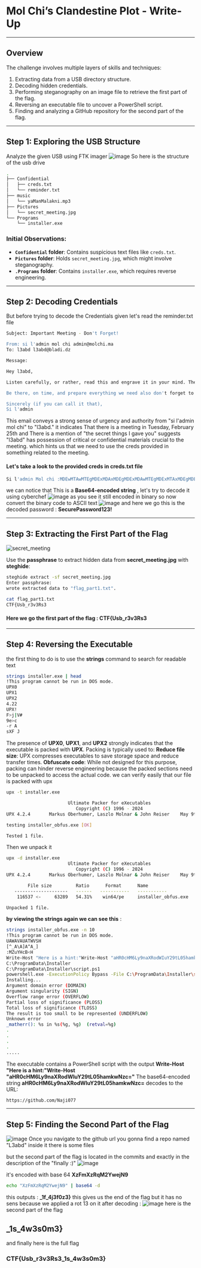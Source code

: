 # Mol Chi’s Clandestine Plot - Write-Up
---

## **Overview**
The challenge involves multiple layers of skills and techniques:
1. Extracting data from a USB directory structure.
2. Decoding hidden credentials.
3. Performing steganography on an image file to retrieve the first part of the flag.
4. Reversing an executable file to uncover a PowerShell script.
5. Finding and analyzing a GitHub repository for the second part of the flag.

---

## **Step 1: Exploring the USB Structure**
Analyze the given USB using FTK imager 
![image](https://github.com/user-attachments/assets/ce4939d9-aa20-402e-904f-4e96ad28fd14)
So here is the structure of the usb drive 
```bash
.
├── Confidential
│   ├── creds.txt
│   └── reminder.txt
├── music
│   └── yaManMalakni.mp3
├── Pictures
│   └── secret_meeting.jpg
└── Programs
    └── installer.exe
```
### **Initial Observations:**
- **`Confidential` folder**: Contains suspicious text files like `creds.txt`.
- **`Pictures` folder**: Holds `secret_meeting.jpg`, which might involve steganography.
- **`.Programs` folder**: Contains `installer.exe`, which requires reverse engineering.

---

## **Step 2: Decoding Credentials**
But before trying to decode the Credentials given let's read the reminder.txt file 
```bash
Subject: Important Meeting - Don't Forget!

From: si l'admin mol chi admin@molchi.ma
To: l3abd l3abd@bladi.dz

Message:

Hey l3abd,

Listen carefully, or rather, read this and engrave it in your mind. The meeting is on Tuesday, February 25th. Donâ€™t forget, or youâ€™ll see what's coming your way. I donâ€™t want any excuses, no "I forgot" or "I had something else to do." Youâ€™ve been warned.

Be there, on time, and prepare everything we need also don't forget to bring with you the secret things that I gived you, you gonna need it !!!. I'm counting on you, but more importantly, Iâ€™m watching you.

Sincerely (if you can call it that),
Si l'admin


```
This email conveys a strong sense of urgency and authority from "si l'admin mol chi" to "l3abd."
it indicates That there is a meeting in Tuesday, February 25th and There is a mention of "the secret things I gave you" suggests "l3abd" has possession of critical or confidential materials crucial to the meeting.
which hints us that we need to use the creds provided in something related to the meeting.
#### Let's take a look to the provided creds in creds.txt file

```bash
Si l'admin Mol chi :MDEwMTAwMTEgMDExMDAxMDEgMDExMDAwMTEgMDExMTAxMDEgMDExMTAwMTAgMDExMDAxMDEgMDEwMTAwMDAgMDExMDAwMDEgMDExMTAwMTEgMDExMTAwMTEgMDExMTAxMTEgMDExMDExMTEgMDExMTAwMTAgMDExMDAxMDAgMDAxMTAwMDEgMDAxMTAwMTAgMDAxMTAwMTEgMDAxMDAwMDE=

```
we can notice that This is a **Base64-encoded string** , let's try to decode it using cyberchef
![image](https://github.com/user-attachments/assets/27fc867c-c3fa-440f-9de2-5ee7e79c1100)
as you see it still encoded in binary so now convert the binary code to ASCII text 
![image](https://github.com/user-attachments/assets/e2bc0638-1f59-4107-bbf5-325689d61565)
and here we go this is the decoded password : **SecurePassword123!**

---

## **Step 3: Extracting the First Part of the Flag**
![secret_meeting](https://github.com/user-attachments/assets/358bbd67-cb40-449e-bee3-2f54ad709784)

Use the **passphrase** to extract hidden data from **secret_meeting.jpg** with **steghide**:
```bash
steghide extract -sf secret_meeting.jpg                            
Enter passphrase:
wrote extracted data to "flag_part1.txt".

cat flag_part1.txt 
CTF{Usb_r3v3Rs3

```
#### Here we go the first part of the flag : CTF{Usb_r3v3Rs3

---

## **Step 4: Reversing the Executable**

the first thing to do is to use the **strings** command to search for readable text
```bash
strings installer.exe | head         
!This program cannot be run in DOS mode.
UPX0
UPX1
UPX2
4.22
UPX!
F>j|V#
9e>c
-r A
sXF J
```
The presence of **UPX0**, **UPX1**, and **UPX2** strongly indicates that the executable is packed with **UPX**.
Packing is typically used to:
**Reduce file size**: UPX compresses executables to save storage space and reduce transfer times.
**Obfuscate code**: While not designed for this purpose, packing can hinder reverse engineering because the packed sections need to be unpacked to access the actual code.
we can verify easily that our file is packed with upx 
```bash
upx -t installer.exe

                       Ultimate Packer for eXecutables
                          Copyright (C) 1996 - 2024
UPX 4.2.4       Markus Oberhumer, Laszlo Molnar & John Reiser    May 9th 2024

testing installer_obfus.exe [OK]

Tested 1 file.

```
Then we unpack it 
```bash
upx -d installer.exe                 
                       Ultimate Packer for eXecutables
                          Copyright (C) 1996 - 2024
UPX 4.2.4       Markus Oberhumer, Laszlo Molnar & John Reiser    May 9th 2024

        File size         Ratio      Format      Name
   --------------------   ------   -----------   -----------
    116537 <-     63289   54.31%    win64/pe     installer_obfus.exe

Unpacked 1 file.
```
**by viewing the strings again we can see this** :
```bash
strings installer_obfus.exe -n 10  
!This program cannot be run in DOS mode.
UAWAVAUATWVSH
[^_A\A]A^A_]
:MZuYHcB<H
Write-Host "Here is a hint:"Write-Host "aHR0cHM6Ly9naXRodWIuY29tL05hamkwNzc="
C:\ProgramData\Installer
C:\ProgramData\Installer\script.ps1
powershell.exe -ExecutionPolicy Bypass -File C:\ProgramData\Installer\script.ps1
Installing...
Argument domain error (DOMAIN)
Argument singularity (SIGN)
Overflow range error (OVERFLOW)
Partial loss of significance (PLOSS)
Total loss of significance (TLOSS)
The result is too small to be represented (UNDERFLOW)
Unknown error
_matherr(): %s in %s(%g, %g)  (retval=%g)
.
.
.
.
.....
```
The executable contains a PowerShell script with the output
**Write-Host "Here is a hint:"Write-Host "aHR0cHM6Ly9naXRodWIuY29tL05hamkwNzc="**
The base64-encoded string **aHR0cHM6Ly9naXRodWIuY29tL05hamkwNzc=** decodes to the URL:
```bash
https://github.com/Naji077
```
---

## **Step 5: Finding the Second Part of the Flag**
![image](https://github.com/user-attachments/assets/af3ca436-619b-41b4-9f86-bffef9beb758)
Once you navigate to the github url you gonna find a repo named "L3abd"
inside it there is some files 

but the second part of the flag is located in the commits and exactly in the description of the "finally :)" 
![image](https://github.com/user-attachments/assets/cc6d9455-ee7f-4138-ba93-1f46861b3459)

it's encoded with base 64 
**XzFmXzRqM2YwejN9**
```bash
echo "XzFmXzRqM2YwejN9" | base64 -d
```
this outputs : **_1f_4j3f0z3}**
this gives us the end of the flag but it has no sens because we applied a rot 13 on it 
after decoding :
![image](https://github.com/user-attachments/assets/f9d89721-cb35-4996-a843-8dd9fb3cf33a)
here is the second part of the flag 
## **_1s_4w3s0m3}**
and finally here is the full flag 
### CTF{Usb_r3v3Rs3_1s_4w3s0m3}
